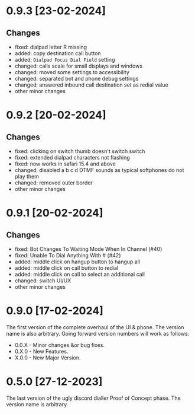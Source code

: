 # 0.9.3 [23-02-2024]

## Changes

- fixed: dialpad letter R missing
- added: copy destination call button
- added: `Dialpad Focus Dial Field` setting 
- changed: calls scale for small displays and windows
- changed: moved some settings to accessibility
- changed: separated bot and phone debug settings
- changed: answered inbound call destination set as redial value
- other minor changes

# 0.9.2 [20-02-2024]

## Changes

- fixed: clicking on switch thumb doesn't switch switch
- fixed: extended dialpad characters not flashing
- fixed: now works in safari 15.4 and above
- changed: disabled a b c d DTMF sounds as typical softphones do not play them
- changed: removed outer border
- other minor changes

# 0.9.1 [20-02-2024]

## Changes

- fixed: Bot Changes To Waiting Mode When In Channel (#40)
- fixed: Unable To Dial Anything With # (#42)
- added: middle click on hangup button to hangup all
- added: middle click on call button to redial
- added: middle click on call to select an additional call
- changed: switch UI/UX
- other minor changes

# 0.9.0 [17-02-2024]

The first version of the complete overhaul of the UI & phone. The version name is also arbitrary. Going forward version numbers will work as follows:

- 0.0.X - Minor changes &or bug fixes.
- 0.X.0 - New Features.
- X.0.0 - New Major Version.

# 0.5.0 [27-12-2023]

The last version of the ugly discord dialler Proof of Concept phase. The version name is arbitrary.
